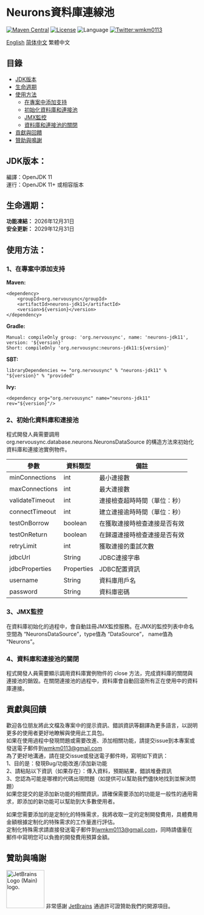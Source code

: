 # Neurons資料庫連線池

[![Maven Central](https://maven-badges.herokuapp.com/maven-central/org.nervousync/neurons-jdk11/badge.svg)](https://maven-badges.herokuapp.com/maven-central/org.nervousync/neurons-jdk11/)
[![License](https://img.shields.io/github/license/wmkm0113/neurons-jdk11.svg)](https://github.com/wmkm0113/neurons-jdk11/blob/master/LICENSE)
![Language](https://img.shields.io/badge/language-Java-green)
[![Twitter:wmkm0113](https://img.shields.io/twitter/follow/wmkm0113?label=Follow)](https://twitter.com/wmkm0113)

[English](README.md)
[简体中文](README_zh_CN.md)
繁體中文

## 目錄
* [JDK版本](#JDK版本)
* [生命週期](#生命週期)
* [使用方法](#使用方法)
  + [在專案中添加支持](#1在專案中添加支持)
  + [初始化資料庫和連接池](#2初始化資料庫和連接池)
  + [JMX監控](#3jmx監控)
  + [資料庫和連接池的關閉](#4資料庫和連接池的關閉)
* [貢獻與回饋](#貢獻與回饋)
* [贊助與鳴謝](#贊助與鳴謝)

## JDK版本：
編譯：OpenJDK 11   
運行：OpenJDK 11+ 或相容版本

## 生命週期：
**功能凍結：** 2026年12月31日   
**安全更新：** 2029年12月31日

## 使用方法：
### 1、在專案中添加支持
**Maven:**   
```
<dependency>
    <groupId>org.nervousync</groupId>
	<artifactId>neurons-jdk11</artifactId>
    <version>${version}</version>
</dependency>
```
**Gradle:**   
```
Manual: compileOnly group: 'org.nervousync', name: 'neurons-jdk11', version: '${version}'
Short: compileOnly 'org.nervousync:neurons-jdk11:${version}'
```
**SBT:**   
```
libraryDependencies += "org.nervousync" % "neurons-jdk11" % "${version}" % "provided"
```
**Ivy:**   
```
<dependency org="org.nervousync" name="neurons-jdk11" rev="${version}"/>
```

### 2、初始化資料庫和連接池
程式開發人員需要調用 org.nervousync.database.neurons.NeuronsDataSource 的構造方法來初始化資料庫和連接池實例物件。

| 參數              | 資料類型       | 備註             |
|-----------------|------------|----------------|
| minConnections  | int        | 最小連接數          |
| maxConnections  | int        | 最大連接數          |
| validateTimeout | int        | 連接檢查超時時間（單位：秒） |
| connectTimeout  | int        | 建立連接逾時時間（單位：秒） |
| testOnBorrow    | boolean    | 在獲取連接時檢查連接是否有效 |
| testOnReturn    | boolean    | 在歸還連接時檢查連接是否有效 |
| retryLimit      | int        | 獲取連接的重試次數      |
| jdbcUrl         | String     | JDBC連接字串       |
| jdbcProperties  | Properties | JDBC配置資訊       |
| username        | String     | 資料庫用戶名         |
| password        | String     | 資料庫密碼          |

### 3、JMX監控
在資料庫初始化的過程中，會自動註冊JMX監控服務。在JMX的監控列表中命名空間為 “NeuronsDataSource”，type值為 “DataSource”， name值為 “Neurons”。

### 4、資料庫和連接池的關閉
程式開發人員需要顯示調用資料庫實例物件的 close 方法，完成資料庫的關閉與連接池的銷毀。在關閉連接池的過程中，資料庫會自動回滾所有正在使用中的資料庫連接。

## 貢獻與回饋
歡迎各位朋友將此文檔及專案中的提示資訊、錯誤資訊等翻譯為更多語言，以説明更多的使用者更好地瞭解與使用此工具包。   
如果在使用過程中發現問題或需要改進、添加相關功能，請提交issue到本專案或發送電子郵件到[wmkm0113\@gmail.com](mailto:wmkm0113@gmail.com?subject=bugs_and_features)   
為了更好地溝通，請在提交issue或發送電子郵件時，寫明如下資訊：   
1、目的是：發現Bug/功能改進/添加新功能   
2、請粘貼以下資訊（如果存在）：傳入資料，預期結果，錯誤堆疊資訊   
3、您認為可能是哪裡的代碼出現問題（如提供可以幫助我們儘快地找到並解決問題）   
如果您提交的是添加新功能的相關資訊，請確保需要添加的功能是一般性的通用需求，即添加的新功能可以幫助到大多數使用者。

如果您需要添加的是定制化的特殊需求，我將收取一定的定制開發費用，具體費用金額根據定制化的特殊需求的工作量進行評估。   
定制化特殊需求請直接發送電子郵件到[wmkm0113\@gmail.com](mailto:wmkm0113@gmail.com?subject=payment_features)，同時請儘量在郵件中寫明您可以負擔的開發費用預算金額。

## 贊助與鳴謝
<span id="JetBrains">
    <img src="https://resources.jetbrains.com/storage/products/company/brand/logos/jb_beam.png" width="100px" height="100px" alt="JetBrains Logo (Main) logo.">
    <span>非常感謝 <a href="https://www.jetbrains.com/">JetBrains</a> 通過許可證贊助我們的開源項目。</span>
</span>